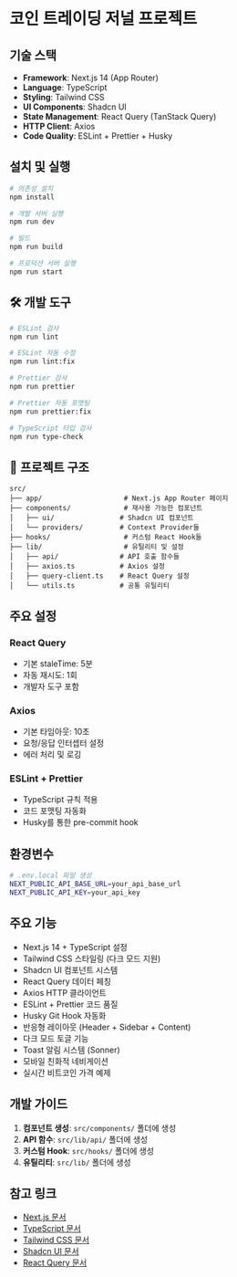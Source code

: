 # 코인 트레이딩 저널 프로젝트

## 기술 스택

- **Framework**: Next.js 14 (App Router)
- **Language**: TypeScript
- **Styling**: Tailwind CSS
- **UI Components**: Shadcn UI
- **State Management**: React Query (TanStack Query)
- **HTTP Client**: Axios
- **Code Quality**: ESLint + Prettier + Husky

## 설치 및 실행

```bash
# 의존성 설치
npm install

# 개발 서버 실행
npm run dev

# 빌드
npm run build

# 프로덕션 서버 실행
npm run start
```

## 🛠 개발 도구

```bash
# ESLint 검사
npm run lint

# ESLint 자동 수정
npm run lint:fix

# Prettier 검사
npm run prettier

# Prettier 자동 포맷팅
npm run prettier:fix

# TypeScript 타입 검사
npm run type-check
```

## 📁 프로젝트 구조

```
src/
├── app/                    # Next.js App Router 페이지
├── components/             # 재사용 가능한 컴포넌트
│   ├── ui/                # Shadcn UI 컴포넌트
│   └── providers/         # Context Provider들
├── hooks/                  # 커스텀 React Hook들
├── lib/                    # 유틸리티 및 설정
│   ├── api/               # API 호출 함수들
│   ├── axios.ts           # Axios 설정
│   ├── query-client.ts    # React Query 설정
│   └── utils.ts           # 공통 유틸리티
```

## 주요 설정

### React Query

- 기본 staleTime: 5분
- 자동 재시도: 1회
- 개발자 도구 포함

### Axios

- 기본 타임아웃: 10초
- 요청/응답 인터셉터 설정
- 에러 처리 및 로깅

### ESLint + Prettier

- TypeScript 규칙 적용
- 코드 포맷팅 자동화
- Husky를 통한 pre-commit hook

## 환경변수

```bash
# .env.local 파일 생성
NEXT_PUBLIC_API_BASE_URL=your_api_base_url
NEXT_PUBLIC_API_KEY=your_api_key
```

## 주요 기능

- Next.js 14 + TypeScript 설정
- Tailwind CSS 스타일링 (다크 모드 지원)
- Shadcn UI 컴포넌트 시스템
- React Query 데이터 페칭
- Axios HTTP 클라이언트
- ESLint + Prettier 코드 품질
- Husky Git Hook 자동화
- 반응형 레이아웃 (Header + Sidebar + Content)
- 다크 모드 토글 기능
- Toast 알림 시스템 (Sonner)
- 모바일 친화적 네비게이션
- 실시간 비트코인 가격 예제

## 개발 가이드

1. **컴포넌트 생성**: `src/components/` 폴더에 생성
2. **API 함수**: `src/lib/api/` 폴더에 생성
3. **커스텀 Hook**: `src/hooks/` 폴더에 생성
4. **유틸리티**: `src/lib/` 폴더에 생성

## 참고 링크

- [Next.js 문서](https://nextjs.org/docs)
- [TypeScript 문서](https://www.typescriptlang.org/docs)
- [Tailwind CSS 문서](https://tailwindcss.com/docs)
- [Shadcn UI 문서](https://ui.shadcn.com)
- [React Query 문서](https://tanstack.com/query/latest)
